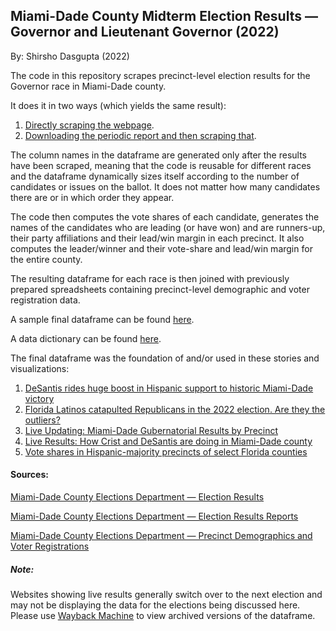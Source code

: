 ## Miami-Dade County Midterm Election Results — Governor and Lieutenant Governor (2022)

By: Shirsho Dasgupta (2022)

The code in this repository scrapes precinct-level election results for the Governor race in Miami-Dade county. 

It does it in two ways (which yields the same result):
1. [Directly scraping the webpage]().
2. [Downloading the periodic report and then scraping that](https://github.com/shirshod/florida_midterms_2022/blob/main/precinct_results/miami-dade/dade_governor/gov_dade_reports.ipynb).

The column names in the dataframe are generated only after the results have been scraped, meaning that the code is reusable for different races and the dataframe dynamically sizes itself according to the number of candidates or issues on the ballot. It does not matter how many candidates there are or in which order they appear. 

The code then computes the vote shares of each candidate, generates the names of the candidates who are leading (or have won) and are runners-up, their party affiliations and their lead/win margin in each precinct. It also computes the leader/winner and their vote-share and lead/win margin for the entire county. 

The resulting dataframe for each race is then joined with previously prepared spreadsheets containing precinct-level demographic and voter registration data.

A sample final dataframe can be found [here]().

A data dictionary can be found [here](). 

The final dataframe was the foundation of and/or used in these stories and visualizations:

1. [DeSantis rides huge boost in Hispanic support to historic Miami-Dade victory](https://www.miamiherald.com/news/politics-government/election/article268242152.html)
2. [Florida Latinos catapulted Republicans in the 2022 election. Are they the outliers?](https://www.miamiherald.com/news/politics-government/article268644252.html)
3. [Live Updating: Miami-Dade Gubernatorial Results by Precinct](https://www.datawrapper.de/_/WNk38/)
4. [Live Results: How Crist and DeSantis are doing in Miami-Dade county](https://www.datawrapper.de/_/JURCT/)
5. [Vote shares in Hispanic-majority precincts of select Florida counties](https://www.datawrapper.de/_/72L8M/)

#### Sources:

[Miami-Dade County Elections Department — Election Results](https://enr.electionsfl.org/DAD/3267/Precincts/44791/0/1048/)

[Miami-Dade County Elections Department — Election Results Reports](https://enr.electionsfl.org/DAD/3267/Reports/)

[Miami-Dade County Elections Department — Precinct Demographics and Voter Registrations](https://www.miamidade.gov/elections/voter-statistics-current-archive.html)

##### Note:
Websites showing live results generally switch over to the next election and may not be displaying the data for the elections being discussed here. Please use [Wayback Machine](https://archive.org/web/) to view archived versions of the dataframe. 

